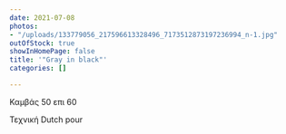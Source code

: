 ```yaml
---
date: 2021-07-08
photos:
- "/uploads/133779056_217596613328496_7173512873197236994_n-1.jpg"
outOfStock: true
showInHomePage: false
title: '"Gray in black"'
categories: []

---
```

Καμβάς 50 επι 60

Τεχνική Dutch pour